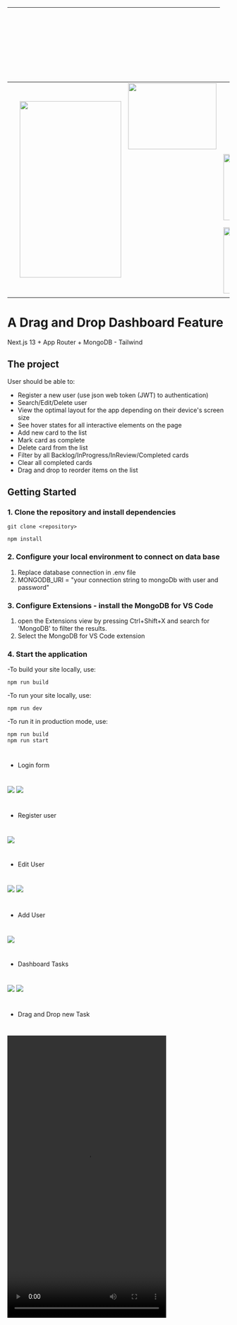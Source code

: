 



| &nbsp; &nbsp;  &nbsp; &nbsp; &nbsp; &nbsp;  &nbsp; &nbsp;  |   |   |    
| :---------------: | :---------------: | :---------------: | 
| <td rowspan=3> <img src="https://myoctocat.com/assets/images/base-octocat.svg" width="230" height="400" /> |  <img src="https://github.com/daphne2020/daphne2020/blob/main/assets/mongodb.svg" width="200" height="150" /> |  |   
| &nbsp; &nbsp; &nbsp; &nbsp; &nbsp; &nbsp;  &nbsp; &nbsp;  |  | <img src="https://github.com/daphne2020/daphne2020/blob/main/assets/Nextjs-white.png" width="200" height="150" /> |  
| &nbsp; &nbsp; &nbsp; &nbsp; &nbsp; &nbsp;  &nbsp; &nbsp;  |  | <img src="https://github.com/daphne2020/daphne2020/blob/main/assets/tailwind-css.svg" width="200" height="150" /> |  

                                                                                                                                                                  
#


# A Drag and Drop Dashboard Feature

Next.js 13 + App Router + MongoDB - Tailwind

## The project

User should be able to:

- Register a new user (use json web token (JWT) to authentication)
- Search/Edit/Delete user
- View the optimal layout for the app depending on their device's screen size
- See hover states for all interactive elements on the page
- Add new card to the list
- Mark card as complete
- Delete card from the list
- Filter by all Backlog/InProgress/InReview/Completed cards
- Clear all completed cards
- Drag and drop to reorder items on the list


## Getting Started

### 1. Clone the repository and install dependencies

```
git clone <repository>
```

```
npm install
```

### 2. Configure your local environment to connect on data base

1. Replace database connection in .env file
2. MONGODB_URI = "your connection string to mongoDb with user and password"


### 3. Configure Extensions - install the MongoDB for VS Code

1. open the Extensions view by pressing Ctrl+Shift+X and search for 'MongoDB' to filter the results. 
2. Select the MongoDB for VS Code extension

### 4. Start the application

-To build your site locally, use:

```
npm run build
```

-To run your site locally, use:

```
npm run dev
```

-To run it in production mode, use:


```
npm run build
npm run start
```

#
- Login form
#

  <img src="https://github.com/daphne2020/daphne2020/blob/main/assets/dashboard-login.png" style="text-align:center"/>
  <img src="https://github.com/daphne2020/daphne2020/blob/main/assets/user-login-successfuly.png"/>
  
#
- Register user
#

<img src="https://github.com/daphne2020/daphne2020/blob/main/assets/register.png"/>

#
- Edit User
#

<img src="https://github.com/daphne2020/daphne2020/blob/main/assets/edit-user.png" style="text-align:center"/>
<img src="https://github.com/daphne2020/daphne2020/blob/main/assets/edit-user-name.png"/>

#
- Add User
#

<img src="https://github.com/daphne2020/daphne2020/blob/main/assets/add-user.png" />

#
- Dashboard Tasks
#

<img src="https://github.com/daphne2020/daphne2020/blob/main/assets/dashboard.png" />
<img src="https://github.com/daphne2020/daphne2020/blob/main/assets/add-task.png" />

#
- Drag and Drop new Task
#

<video src="[video.mp4](https://github.com/daphne2020/daphne2020/blob/main/assets/drag_and_drop.mp4)" width="360" height="640"></video>

